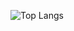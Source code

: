 ![Top Langs](https://github-readme-stats.vercel.app/api/top-langs/?username=anuraghazra&size_weight=0.5&count_weight=0.5)

